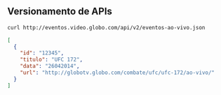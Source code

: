 ## Versionamento de APIs

```sh
curl http://eventos.video.globo.com/api/v2/eventos-ao-vivo.json
```

```json
[
  {
    "id": "12345",
    "titulo": "UFC 172",
    "data": "26042014",
    "url": "http://globotv.globo.com/combate/ufc/ufc-172/ao-vivo/"
  }
]
```

